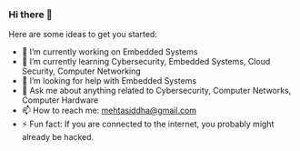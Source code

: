 ### Hi there 👋

<!--
**FiReLoRd44/FiReLoRd44** is a ✨ _special_ ✨ repository because its `README.md` (this file) appears on your GitHub profile. -->

Here are some ideas to get you started:

- 🔭 I’m currently working on Embedded Systems 
- 🌱 I’m currently learning Cybersecurity, Embedded Systems, Cloud Security, Computer Networking
- 🤔 I’m looking for help with Embedded Systems
- 💬 Ask me about anything related to Cybersecurity, Computer Networks, Computer Hardware
- 📫 How to reach me: mehtasiddha@gmail.com
- ⚡ Fun fact: If you are connected to the internet, you probably might already be hacked. 
